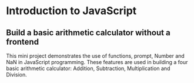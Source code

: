 # Introduction to JavaScript

## Build a basic arithmetic calculator without a frontend
This mini project demonstrates the use of functions, prompt, Number and NaN in JavaScript programming. These features are used in building a four basic arithmetic calculator: Addition, Subtraction, Multiplication and Division.

